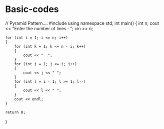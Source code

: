 # Basic-codes
// Pyramid Pattern....
#include <iostream>
using namespace std;
int main()
{
    int n;
    cout << "Enter the number of lines : ";
    cin >> n;

    for (int i = 1; i <= n; i++)
    {
        for (int k = 1; k <= n - i; k++)
        {
            cout << "  ";
        }
        for (int j = 1; j <= i; j++)
        {
            cout << j << " ";
        }
        for (int l = i - 1; l >= 1; l--)
        {
            cout << l << " ";
        }
        cout << endl;
    }

    return 0;
}
